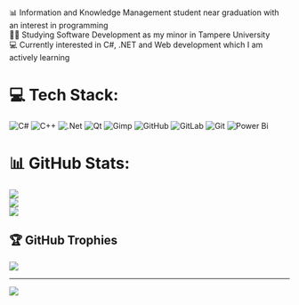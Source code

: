 📊 Information and Knowledge Management student near graduation with an interest in programming <br/>
👨‍🎓 Studying Software Development as my minor in Tampere University <br/>
💻 Currently interested in C#, .NET and Web development which I am actively learning <br/>

# 💻 Tech Stack:
![C#](https://img.shields.io/badge/c%23-%23239120.svg?style=for-the-badge&logo=csharp&logoColor=white) ![C++](https://img.shields.io/badge/c++-%2300599C.svg?style=for-the-badge&logo=c%2B%2B&logoColor=white) ![.Net](https://img.shields.io/badge/.NET-5C2D91?style=for-the-badge&logo=.net&logoColor=white) ![Qt](https://img.shields.io/badge/Qt-%23217346.svg?style=for-the-badge&logo=Qt&logoColor=white) ![Gimp](https://img.shields.io/badge/Gimp-657D8B?style=for-the-badge&logo=gimp&logoColor=FFFFFF) ![GitHub](https://img.shields.io/badge/github-%23121011.svg?style=for-the-badge&logo=github&logoColor=white) ![GitLab](https://img.shields.io/badge/gitlab-%23181717.svg?style=for-the-badge&logo=gitlab&logoColor=white) ![Git](https://img.shields.io/badge/git-%23F05033.svg?style=for-the-badge&logo=git&logoColor=white) ![Power Bi](https://img.shields.io/badge/power_bi-F2C811?style=for-the-badge&logo=powerbi&logoColor=black)
# 📊 GitHub Stats:
![](https://github-readme-stats.vercel.app/api?username=Krisuchu&theme=dark&hide_border=false&include_all_commits=false&count_private=false)<br/>
![](https://github-readme-streak-stats.herokuapp.com/?user=Krisuchu&theme=dark&hide_border=false)<br/>
![](https://github-readme-stats.vercel.app/api/top-langs/?username=Krisuchu&theme=dark&hide_border=false&include_all_commits=false&count_private=false&layout=compact)

## 🏆 GitHub Trophies
![](https://github-profile-trophy.vercel.app/?username=Krisuchu&theme=radical&no-frame=false&no-bg=true&margin-w=4)

---
[![](https://visitcount.itsvg.in/api?id=Krisuchu&icon=0&color=8)](https://visitcount.itsvg.in)

<!-- Proudly created with GPRM ( https://gprm.itsvg.in ) -->
